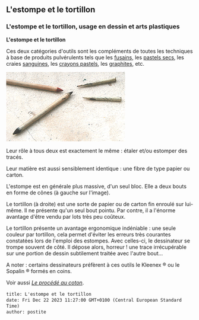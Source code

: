 ## L'estompe et le tortillon
### L'estompe et le tortillon, usage en dessin et arts plastiques
 **L'estompe et le tortillon**

Ces deux catégories d'outils sont les compléments de toutes les techniques à base de produits pulvérulents tels que les [fusains](fusain.html), les [pastels secs](pastelssecs.html), les craies [sanguines](sanguine.html), les [crayons pastels](crayon.html#crayonpastel), les [graphites](graphite.html), etc.

![](images/estompestortill.jpg)

Leur rôle à tous deux est exactement le même : étaler et/ou estomper des tracés.

Leur matière est aussi sensiblement identique : une fibre de type papier ou carton.

L'estompe est en générale plus massive, d'un seul bloc. Elle a deux bouts en forme de cônes (à gauche sur l'image).

Le tortillon (à droite) est une sorte de papier ou de carton fin enroulé sur lui-même. Il ne présente qu'un seul bout pointu. Par contre, il a l'énorme avantage d'être vendu par lots très peu coûteux.

Le tortillon présente un avantage ergonomique indéniable : une seule couleur par tortillon, cela permet d'éviter les erreurs très courantes constatées lors de l'emploi des estompes. Avec celles-ci, le dessinateur se trompe souvent de côté. Il dépose alors, horreur ! une trace irrécupérable sur une portion de dessin subtilement traitée avec l'autre bout...

A noter : certains dessinateurs préfèrent à ces outils le Kleenex ® ou le Sopalin ® formés en coins.

Voir aussi _[Le procédé au coton](coton.html)_.


```
title: L'estompe et le tortillon
date: Fri Dec 22 2023 11:27:00 GMT+0100 (Central European Standard Time)
author: postite
```
